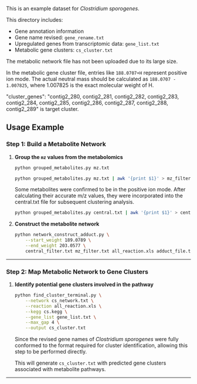 This is an example dataset for *Clostridium sporogenes*.

This directory includes:
- Gene annotation information  
- Gene name revised: `gene_rename.txt`
- Upregulated genes from transcriptomic data: `gene_list.txt`  
- Metabolic gene clusters: `cs_cluster.txt`  

The metabolic network file has not been uploaded due to its large size.

In the metabolic gene cluster file, entries like `188.0707+H` represent positive ion mode. The actual neutral mass should be calculated as `188.0707 - 1.007825`, where 1.007825 is the exact molecular weight of H.

"cluster_genes": "contig2_280, contig2_281, contig2_282, contig2_283, contig2_284, contig2_285, contig2_286, contig2_287, contig2_288, contig2_289" is target cluster.

## Usage Example

### Step 1: Build a Metabolite Network 

1. **Group the `mz` values from the metabolomics**

   ```bash
   python grouped_metabolites.py mz.txt
   ```
  
   ```bash
   python grouped_metabolites.py mz.txt | awk '{print $1}' > mz_filter.txt
   ```
   Some metabolites were confirmed to be in the positive ion mode. After calculating their accurate m/z values, they were incorporated into the central.txt file for subsequent clustering analysis.
   ```bash
   python grouped_metabolites.py central.txt | awk '{print $1}' > central_filter.txt
   ```
3. **Construct the metabolite network**

   ```bash
   python network_construct_adduct.py \
       --start_weight 189.0789 \
       --end_weight 203.0577 \
       central_filter.txt mz_filter.txt all_reaction.xls adduct_file.txt --output cs_network.txt
   ```
---

### Step 2: Map Metabolic Network to Gene Clusters

1. **Identify potential gene clusters involved in the pathway**

   ```bash
   python find_cluster_terminal.py \
       --network cs_network.txt \
       --reaction all_reaction.xls \
       --kegg cs.kegg \
       --gene_list gene_list.txt \
       --max_gap 4 \
       --output cs_cluster.txt
   ```
    Since the revised gene names of *Clostridium sporogenes* were fully conformed to the format required for cluster identification, allowing this step to be performed directly.
   
   This will generate `cs_cluster.txt` with predicted gene clusters associated with metabolite pathways.

---
